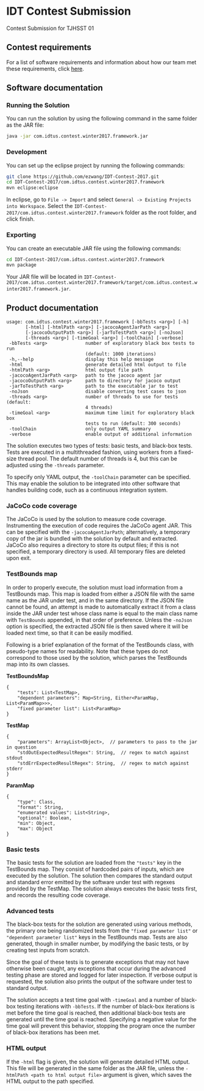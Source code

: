 # IDT Contest Submission
Contest Submission for TJHSST 01

## Contest requirements
For a list of software requirements and information about how our team met these requirements, click [here](Requirements.md).

## Software documentation
### Running the Solution
You can run the solution by using the following command in the same folder as the JAR file:
```bash
java -jar com.idtus.contest.winter2017.framework.jar
```
### Development
You can set up the eclipse project by running the following commands:
```bash
git clone https://github.com/ezwang/IDT-Contest-2017.git
cd IDT-Contest-2017/com.idtus.contest.winter2017.framework
mvn eclipse:eclipse
```
In eclipse, go to `File -> Import` and select `General -> Existing Projects into Workspace`. Select the `IDT-Contest-2017/com.idtus.contest.winter2017.framework` folder as the root folder, and click finish.

### Exporting
You can create an executable JAR file using the following commands:
```bash
cd IDT-Contest-2017/com.idtus.contest.winter2017.framework
mvn package
```
Your JAR file will be located in `IDT-Contest-2017/com.idtus.contest.winter2017.framework/target/com.idtus.contest.winter2017.framework.jar`.


## Product documentation

```
usage: com.idtus.contest.winter2017.framework [-bbTests <arg>] [-h]
       [-html] [-htmlPath <arg>] [-jacocoAgentJarPath <arg>]
       [-jacocoOutputPath <arg>] [-jarToTestPath <arg>] [-noJson]
       [-threads <arg>] [-timeGoal <arg>] [-toolChain] [-verbose]
 -bbTests <arg>              number of exploratory black box tests to run
                             (default: 1000 iterations)
 -h,--help                   display this help message
 -html                       generate detailed html output to file
 -htmlPath <arg>             html output file path
 -jacocoAgentJarPath <arg>   path to the jacoco agent jar
 -jacocoOutputPath <arg>     path to directory for jacoco output
 -jarToTestPath <arg>        path to the executable jar to test
 -noJson                     disable converting test cases to json
 -threads <arg>              number of threads to use for tests (default:
                             4 threads)
 -timeGoal <arg>             maximum time limit for exploratory black box
                             tests to run (default: 300 seconds)
 -toolChain                  only output YAML summary
 -verbose                    enable output of additional information
```

The solution executes two types of tests: basic tests, and black-box tests. Tests are executed in a multithreaded fashion, using workers from a fixed-size thread pool. The default number of threads is 4, but this can be adjusted using the `-threads` parameter.

To specify only YAML output, the `-toolChain` parameter can be specified. This may enable the solution to be integrated into other software that handles building code, such as a continuous integration system.

### JaCoCo code coverage

The JaCoCo is used by the solution to measure code coverage. Instrumenting the execution of code requires the JaCoCo agent JAR. This can be specified with the `-jacocoAgentJarPath`; alternatively, a temporary copy of the jar is bundled with the solution by default and extracted. JaCoCo also requires a directory to store its output files; if this is not specified, a temporary directory is used. All temporary files are deleted upon exit.

### TestBounds map

In order to properly execute, the solution must load information from a TestBounds map. This map is loaded from either a JSON file with the same name as the JAR under test, and in the same directory. If the JSON file cannot be found, an attempt is made to automatically extract it from a class inside the JAR under test whose class name is equal to the main class name with `TestBounds` appended, in that order of preference. Unless the `-noJson` option is specified, the extracted JSON file is then saved where it will be loaded next time, so that it can be easily modified.

Following is a brief explanation of the format of the TestBounds class, with pseudo-type names for readability. Note that these types do not correspond to those used by the solution, which parses the TestBounds map into its own classes.

**TestBoundsMap**
```
{
    "tests": List<TestMap>,
    "dependent parameters": Map<String, Either<ParamMap, List<ParamMap>>>,
    "fixed parameter list": List<ParamMap>
}
```

**TestMap**
```
{
    "parameters": ArrayList<Object>,  // parameters to pass to the jar in question
    "stdOutExpectedResultRegex": String,  // regex to match against stdout
    "stdErrExpectedResultRegex": String,  // regex to match against stderr
}
```

**ParamMap**
```
{
    "type": Class,
    "format": String,
    "enumerated values": List<String>,
    "optional": Boolean,
    "min": Object,
    "max": Object
}
```

### Basic tests

The basic tests for the solution are loaded from the `"tests"` key in the TestBounds map. They consist of hardcoded pairs of inputs, which are executed by the solution. The solution then compares the standard output and standard error emitted by the software under test with regexes provided by the TestMap. The solution always executes the basic tests first, and records the resulting code coverage.

### Advanced tests

The black-box tests for the solution are generated using various methods, the primary one being randomized tests from the `"fixed parameter list"` or `"dependent parameter list"` keys in the TestBounds map. Tests are also generated, though in smaller number, by modifying the basic tests, or by creating test inputs from scratch.

Since the goal of these tests is to generate exceptions that may not have otherwise been caught, any exceptions that occur during the advanced testing phase are stored and logged for later inspection. If verbose output is requested, the solution also prints the output of the software under test to standard output.

The solution accepts a test time goal with `-timeGoal` and a number of black-box testing iterations with `-bbTests`. If the number of black-box iterations is met before the time goal is reached, then additional black-box tests are generated until the time goal is reached. Specifying a negative value for the time goal will prevent this behavior, stopping the program once the number of black-box iterations has been met.

### HTML output

If the `-html` flag is given, the solution will generate detailed HTML output. This file will be generated in the same folder as the JAR file, unless the `-htmlPath <path to html output file>` argument is given, which saves the HTML output to the path specified.
